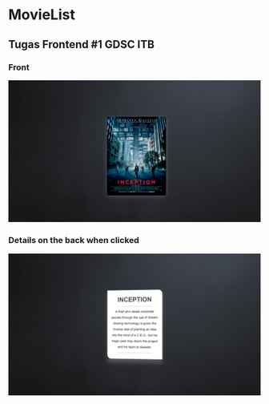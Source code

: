 # MovieList
## Tugas Frontend #1 GDSC ITB

### Front
![](images/front.png)
### Details on the back when clicked
![](images/back.png)
